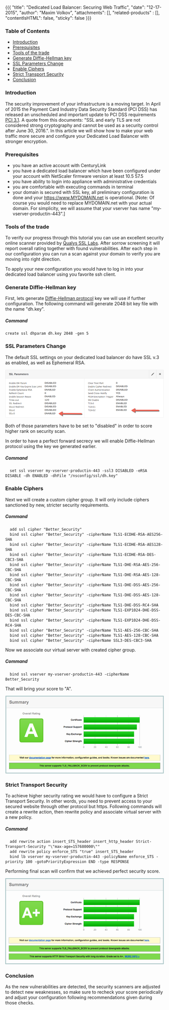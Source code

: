{{{
  "title": "Dedicated Load Balancer: Securing Web Traffic",
  "date": "12-17-2015",
  "author": "Maxim Volkov",
  "attachments": [],
  "related-products" : [],
  "contentIsHTML": false,
  "sticky": false
}}}

### Table of Contents

* [Introduction](#introduction)
* [Prerequisites](#prerequisites)
* [Tools of the trade](#toodl-of-the-trade)
* [Generate Diffie-Hellman key](#generate-diffie-hellman-key)
* [SSL Parameters Change](#ssl-parameters-change)
* [Enable Ciphers](#enable-ciphers )
* [Strict Transport Security](#strict-transport-security)
* [Conclusion](#conclusion)

### Introduction

The security improvement of your infrastructure is a moving target. In April of 2015 the Payment Card Industry Data Security Standard (PCI DSS) has released an unscheduled and important update to PCI DSS requirements [PCI 3.1](https://www.pcisecuritystandards.org/documents/PCI_DSS_v3-1.pdf). A quote from this documents: "SSL and early TLS are not considered strong cryptography and cannot be used as a security control after June 30, 2016.". In this article we will show how to make your web traffic more secure and configure your Dedicated Load Balancer with stronger encryption.

### Prerequisites

* you have an active account with CenturyLink
* you have a dedicated load balancer which have been configured under your account with NetScaler firmware version at least 10.5 57.5
* you have ability to login into appliance with administrative credentials
* you are comfortable with executing commands in terminal
* your domain is secured with SSL key, all preliminary configuration is done and your https://www.MYDOMAIN.net is operational. [Note: Of course you would need to replace MYDOMAIN.net with your actual domain. For simplicity, we will assume that your vserver has name "my-vserver-productin-443".]

### Tools of the trade

To verify our progress through this tutorial you can use an excellent security online scanner provided by [Qualys SSL Labs](https://www.ssllabs.com/ssltest/index.html). After sorrow screening it will report overall rating together with found vulnerabilities. After each step in our configuration you can run a scan against your domain to verify you are moving into right direction.

To apply your new configuration you would have to log in into your dedicated load balancer using you favorite ssh client.

### Generate Diffie-Hellman key

First, lets generate [Diffie-Hellman protocol](//mathworld.wolfram.com/Diffie-HellmanProtocol.html) key we will use if further configuration. The following command will generate 2048 bit key file with the name "dh.key".

##### Command
  ```
  create ssl dhparam dh.key 2048 -gen 5
  ```

### SSL Parameters Change

The default SSL settings on your dedicated load balancer do have SSL v.3 as enabled, as well as Ephemeral RSA.

![SSL Parameters](../images/ssl_parameters.png)

Both of those parameters have to be set to "disabled" in order to score higher rank on security scan.

In order to have a perfect forward secrecy we will enable Diffie-Hellman protocol using the key we generated earlier.

##### Command
```
  set ssl vserver my-vserver-productin-443 -ssl3 DISABLED -eRSA DISABLE -dh ENABLED -dhFile "/nsconfig/ssl/dh.key"
```

### Enable Ciphers

Next we will create a custom cipher group. It will only include ciphers sanctioned by new, stricter security requirements.

##### Command
```
  add ssl cipher "Better_Security"
  bind ssl cipher "Better_Security" -cipherName TLS1-ECDHE-RSA-AES256-SHA
  bind ssl cipher "Better_Security" -cipherName TLS1-ECDHE-RSA-AES128-SHA
  bind ssl cipher "Better_Security" -cipherName TLS1-ECDHE-RSA-DES-CBC3-SHA
  bind ssl cipher "Better_Security" -cipherName TLS1-DHE-RSA-AES-256-CBC-SHA
  bind ssl cipher "Better_Security" -cipherName TLS1-DHE-RSA-AES-128-CBC-SHA
  bind ssl cipher "Better_Security" -cipherName TLS1-DHE-DSS-AES-256-CBC-SHA
  bind ssl cipher "Better_Security" -cipherName TLS1-DHE-DSS-AES-128-CBC-SHA
  bind ssl cipher "Better_Security" -cipherName TLS1-DHE-DSS-RC4-SHA
  bind ssl cipher "Better_Security" -cipherName TLS1-EXP1024-DHE-DSS-DES-CBC-SHA
  bind ssl cipher "Better_Security" -cipherName TLS1-EXP1024-DHE-DSS-RC4-SHA
  bind ssl cipher "Better_Security" -cipherName TLS1-AES-256-CBC-SHA
  bind ssl cipher "Better_Security" -cipherName TLS1-AES-128-CBC-SHA
  bind ssl cipher "Better_Security" -cipherName SSL3-DES-CBC3-SHA
```
Now we associate our virtual server with created cipher group.

##### Command
```
  bind ssl vserver my-vserver-productin-443 -cipherName Better_Security
```

That will bring your score to "A".

![SSL Score](../images/ssl_score.png)

### Strict Transport Security

To achieve higher security rating we would have to configure a Strict Transport Security. In other words, you need to prevent access to your secured website through other protocol but https. Following commands will create a rewrite action, then rewrite policy and associate virtual server with a new policy.

##### Command
```
  add rewrite action insert_STS_header insert_http_header Strict-Transport-Security "\"max-age=157680000\""
  add rewrite policy enforce_STS "true" insert_STS_header
  bind lb vserver my-vserver-productin-443 -policyName enforce_STS -priority 100 -gotoPriorityExpression END -type RESPONSE
```

Performing final scan will confirm that we achieved perfect security score.

![SSL Score](../images/ssl_score_plus.png)

### Conclusion

As the new vulnerabilities are detected, the security scanners are adjusted to detect new weaknesses, so make sure to recheck your score periodically and adjust your configuration following recommendations given during those checks.
